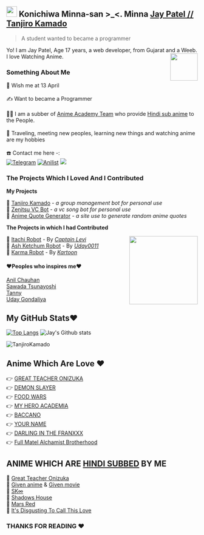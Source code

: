 ## <img src="https://user-images.githubusercontent.com/1303154/88677602-1635ba80-d120-11ea-84d8-d263ba5fc3c0.gif" width="28px"> Konichiwa Minna-san >_<. Minna [Jay Patel // Tanjiro Kamado](https://github.com/JayPatel1314)
> A student wanted to became a programmer 

Yo! I am Jay Patel, Age 17 years, a web developer, from Gujarat and a Weeb. I love Watching Anime.
<img src="https://64.media.tumblr.com/34784257378ce2c51675599159735772/tumblr_nd3b8i2gL01sedjuto1_400.gifv" align="right" width="72"/>

### Something About Me

🎂 Wish me at 13 April </br>
</br>
✍️ Want to became a Programmer </br>
</br>
👷‍♂️ I am a subber of [Anime Academy Team](https://t.me/AnimeAcademyTeam/) who provide [Hindi sub anime](https://animeacademy.in/) to the People. </br>
</br>
🚅 Traveling, meeting new peoples, learning new things and watching anime are my hobbies </br>
</br>
☎️ Contact me here -: </br>
[![Telegram](https://img.shields.io/badge/telegram-1b77FF.svg?style=for-the-badge&logo=telegram)](https://t.me/TanjiroOP)
[![Anilist](https://img.shields.io/badge/Anilist-blue.svg?style=for-the-badge&logo=anilist)](https://anilist.co/user/JayPatel1314/)
<a href="jaypatelxd1314@gmail.com"><img src="https://img.shields.io/badge/Gmail-black.svg?style=for-the-badge&logo=gmail"></a>

### The Projects Which I Loved And I Contributed
**My Projects**

🤖 [Tanjiro Kamado](https://t.me/TanjiroKamado_bot) - *a group management bot for personal use* </br>
🤖 [Zenitsu VC Bot](https://t.me/ZenitsuVCBot) - *a vc song bot for personal use* </br>
🤖 [Anime Quote Generator](https://animequotegenerator.jaypatel1314.repl.co/) - *a site use to generate random anime quotes* </br>

**The Projects in which I had Contributed**

<img height="180px" src="https://res.cloudinary.com/dpj9ddsjf/image/upload/v1616211954/waving_girl_iivmaj.webp" align="right"/>

🤖 [Itachi Robot](https://t.me/Itachirobot/) - By *[Captain Levi](https://github.com/tusharpalx)* </br>
🤖 [Ash Ketchum Robot](https://t.me/AshKetchumRobot) - By *[Uday0011](https://github.com/Uday0011)* </br>
🤖 [Karma Robot](https://t.me/TheKarmaBot) - By *[Kartoon](https://github.com/IAmKartoon)* </br>

#### **❤️Peoples who inspires me❤️**
[Anil Chauhan](https://github.com/meanii) </br>
[Sawada Tsunayoshi](https://github.com/TsunayoshiSawada) </br>
[Tanny](https://github.com/AmTanny) </br>
[Uday Gondaliya](https://github.com/Uday0011) </br>

## My GitHub Stats❤️
[![Top Langs](https://github-readme-stats.vercel.app/api/top-langs/?username=JayPatel1314&layout=compact&theme=radical)](https://github.com/JayPatel1314)
![Jay's Github stats](https://github-readme-stats.vercel.app/api?username=JayPatel1314&show_icons=true&theme=tokyonight)
<p align="left"> <img src="https://komarev.com/ghpvc/?username=JayPatel1314&label=Profile%20Views&color=orange&style=flat-square" alt="TanjiroKamado" /> </p>


## Anime Which Are Love ❤️
👉 [GREAT TEACHER ONIZUKA](https://myanimelist.net/anime/245/Great_Teacher_Onizuka) </br>
👉 [DEMON SLAYER](https://anilist.co/anime/101922/Kimetsu-no-Yaiba) </br>
👉 [FOOD WARS](https://myanimelist.net/anime/28171/Shokugeki_no_Souma) </br>
👉 [MY HERO ACADEMIA](https://anilist.co/anime/21459/Boku-no-Hero-Academia/) </br>
👉 [BACCANO](https://myanimelist.net/anime/2251/Baccano) </br>
👉 [YOUR NAME](https://anilist.co/anime/21519/Kimi-no-Na-wa/) </br>
👉 [DARLING IN THE FRANXXX](https://myanimelist.net/anime/35849/Darling_in_the_FranXX) </br>
👉 [Full Matel Alchamist Brotherhood](https://anilist.co/anime/5114/Hagane-no-Renkinjutsushi-Fullmetal-Alchemist/)

## ANIME WHICH ARE [HINDI SUBBED](https://animeacademy.in/) BY ME

🙂 [Great Teacher Onizuka](https://animesubbingteam.xyz/tvshows/great-teacher-onizuka-hindi-sub/)</br>
🙂 [Given anime](https://animeacademy.in/given-hindi-subbed-01-11/) & [Given movie](https://animeacademy.in/given-movie-hindi-subbed-movie/)</br>
🙂 [SK∞](https://animeacademy.in/sk%e2%88%9e-sk8-the-infinity-hindi-subbed-01-12/)</br>
🙂 [Shadows House](https://animeacademy.in/shadows-house-hindi-subbed-01-13/)</br>
🙂 [Mars Red](https://animeacademy.in/mars-red-hindi-subbed-01-13/)</br>
🙂 [It's Disgusting To Call This Love](https://animeacademy.in/koi-to-yobu-ni-wa-kimochi-warui-hindi-subbed-01/)</br>


### THANKS FOR READING ❤️
